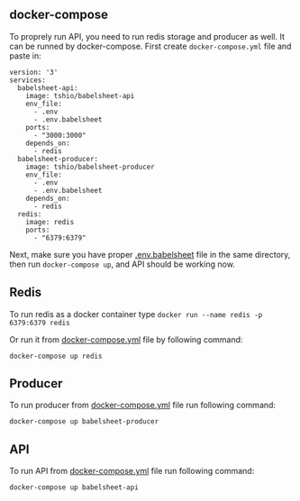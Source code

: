 ## docker-compose

To proprely run API, you need to run redis storage and producer as well. It can be runned by docker-compose. First create `docker-compose.yml` file and paste in:

```
version: '3'
services:
  babelsheet-api:
    image: tshio/babelsheet-api
    env_file:
      - .env
      - .env.babelsheet
    ports:
      - "3000:3000"
    depends_on:
      - redis
  babelsheet-producer:
    image: tshio/babelsheet-producer
    env_file:
      - .env
      - .env.babelsheet
    depends_on:
      - redis
  redis:
    image: redis
    ports:
      - "6379:6379"
```

Next, make sure you have proper [.env.babelsheet](configuration.md#configuration-file) file in the same directory, then run `docker-compose up`, and API should be working now.

## Redis
  To run redis as a docker container type
  `docker run --name redis -p 6379:6379 redis`

  Or run it from [docker-compose.yml](#docker-compose) file by following command:

  `docker-compose up redis`

## Producer
  To run producer from [docker-compose.yml](#docker-compose) file run following command:

  `docker-compose up babelsheet-producer`

## API
  To run API from [docker-compose.yml](#docker-compose) file run following command:

  `docker-compose up babelsheet-api`
